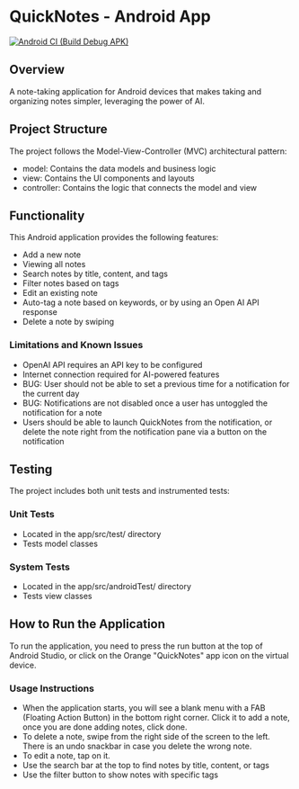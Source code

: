 # QuickNotes - Android App
[![Android CI (Build Debug APK)](https://github.com/patricksmill/QuickNotes/actions/workflows/android.yml/badge.svg)](https://github.com/patricksmill/QuickNotes/actions/workflows/android.yml)

## Overview

A note-taking application for Android devices that makes taking and organizing notes simpler, leveraging the power of AI.

## Project Structure

The project follows the Model-View-Controller (MVC) architectural pattern:

- model: Contains the data models and business logic
- view: Contains the UI components and layouts
- controller: Contains the logic that connects the model and view

## Functionality

This Android application provides the following features:

- Add a new note
- Viewing all notes
- Search notes by title, content, and tags
- Filter notes based on tags
- Edit an existing note
- Auto-tag a note based on keywords, or by using an Open AI API response
- Delete a note by swiping

### Limitations and Known Issues

- OpenAI API requires an API key to be configured
- Internet connection required for AI-powered features
- BUG: User should not be able to set a previous time for a notification for the current day
- BUG: Notifications are not disabled once a user has untoggled the notification for a note
- Users should be able to launch QuickNotes from the notification, or delete the note right from the notification pane via a button on the notification

## Testing

The project includes both unit tests and instrumented tests:

### Unit Tests

- Located in the app/src/test/ directory
- Tests model classes

### System Tests

- Located in the app/src/androidTest/ directory
- Tests view classes

## How to Run the Application

To run the application, you need to press the run button at the top of Android Studio, or click on the Orange "QuickNotes" app icon on the virtual device.

### Usage Instructions

- When the application starts, you will see a blank menu with a FAB (Floating Action Button) in the bottom right corner. Click it to add a note, once you are done adding notes, click done.
- To delete a note, swipe from the right side of the screen to the left. There is an undo snackbar in case you delete the wrong note.
- To edit a note, tap on it.
- Use the search bar at the top to find notes by title, content, or tags
- Use the filter button to show notes with specific tags
